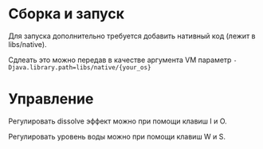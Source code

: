 # Сборка и запуск

Для запуска дополнительно требуется добавить нативный код (лежит в libs/native).

Сдлеать это можно передав в качестве аргумента VM параметр `-Djava.library.path=libs/native/{your_os}`

# Управление

Регулировать dissolve эффект можно при помощи клавиш I и O.

Регулировать уровень воды можно при помощи клавиш W и S.